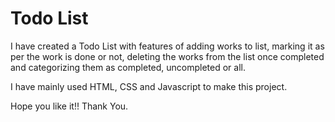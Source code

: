 # Todo List
I have created a Todo List with features of adding works to list, marking it as per the work is done or not, deleting the works from the list once completed and categorizing them as completed, uncompleted or all.

I have mainly used HTML, CSS and Javascript to make this project.

Hope you like it!! Thank You.

